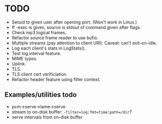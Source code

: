 # TODO

* Setuid to given user after opening port. (Won't work in Linux.)
* If -exec is given, source is stdout of command given after flags.
* Check mp3 logical frames.
* Refactor source frame reader to use bufio.
* Multiple streams (pay attention to client URI). Caveat: can't exit-on-idle.
* Log each client's stats in LogStats().
* Test log interval feature.
* MIME types.
* Uplink.
* TLS.
* TLS client cert verificiation.
* Refactor header feature using filter context.

## Examples/utilities todo

* pcm->serve->lame->serve
* stream to on-disk buffer: `-filter=log:fmt=time:path=/dir`?
* serve intervals from on-disk buffer
